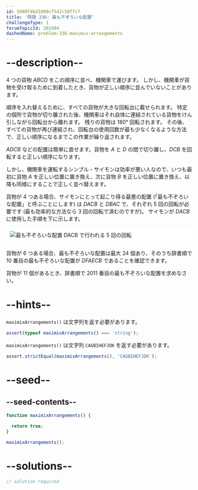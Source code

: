 ```yaml
---
id: 5900f4bd1000cf542c50ffcf
title: '問題 336: 最も不ぞろいな配置'
challengeType: 1
forumTopicId: 301994
dashedName: problem-336-maximix-arrangements
---
```


# --description--

4 つの貨物 $ABCD$ をこの順序に並べ、機関車で運びます。 しかし、機関車が貨物を受け取るために到着したとき、貨物が正しい順序に並んでいないことがあります。

順序を入れ替えるために、すべての貨物が大きな回転台に載せられます。 特定の個所で貨物が切り離された後、機関車はそれ自体に連結されている貨物をけん引しながら回転台から離れます。 残りの貨物は 180° 回転されます。 その後、すべての貨物が再び連結され、回転台の使用回数が最も少なくなるような方法で、正しい順序になるまでこの作業が繰り返されます。

$ADCB$ などの配置は簡単に直せます。貨物を $A$ と $D$ の間で切り離し、$DCB$ を回転すると正しい順序になります。

しかし、機関車を運転するシンプル・サイモンは効率が悪い人なので、いつも最初に貨物 $A$ を正しい位置に置き換え、次に貨物 $B$ を正しい位置に置き換え、以降も同様にすることで正しく並べ替えます。

貨物が 4 つある場合、サイモンにとって起こり得る最悪の配置 (「最も不ぞろいな配置」と呼ぶことにします) は $DACB$ と $DBAC$ で、それぞれ 5 回の回転が必要です (最も効率的な方法なら 3 回の回転で済むのですが)。 サイモンが $DACB$ に使用した手順を下に示します。

<img alt="最も不ぞろいな配置 DACB で行われる 5 回の回転" src="https://cdn.freecodecamp.org/curriculum/project-euler/maximix-arrangements.gif" style="background-color: white; padding: 10px; display: block; margin-right: auto; margin-left: auto; margin-bottom: 1.2rem;" />

貨物が 6 つある場合、最も不ぞろいな配置は最大 24 個あり、そのうち辞書順で 10 番目の最も不ぞろいな配置が $DFAECB$ であることを確認できます。

貨物が 11 個があるとき、辞書順で ${2011}$ 番目の最も不ぞろいな配置を求めなさい。

# --hints--

`maximixArrangements()` は文字列を返す必要があります。

```js
assert(typeof maximixArrangements() === 'string');
```

`maximixArrangements()` は文字列 `CAGBIHEFJDK` を返す必要があります。

```js
assert.strictEqual(maximixArrangements(), 'CAGBIHEFJDK');
```

# --seed--

## --seed-contents--

```js
function maximixArrangements() {

  return true;
}

maximixArrangements();
```

# --solutions--

```js
// solution required
```
